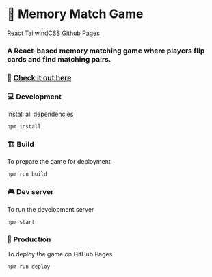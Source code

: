 
# 🧠 Memory Match Game 

[React](https://img.shields.io/badge/React-61DAFB.svg?style=for-the-badge&logo=React&logoColor=black")
[TailwindCSS](https://img.shields.io/badge/TailwindCSS-06B6D4.svg?style=for-the-badge&logo=tailwindcss&logoColor=white">)
[Github Pages](https://img.shields.io/badge/GitHub%20Pages-222222.svg?style=for-the-badge&logo=github&logoColor=white">)

### A React-based memory matching game where players flip cards and find matching pairs.


### 🚀 [Check it out here](https://shreyasudhanva.github.io/MemoryGame/)

### 💻 Development

Install all dependencies

```
npm install
```


### 🏗 Build

To prepare the game for deployment

```
npm run build
```


### 🎮 Dev server

To run the development server

```
npm start
```


### 🚀 Production

To deploy the game on GitHub Pages

```
npm run deploy
```

